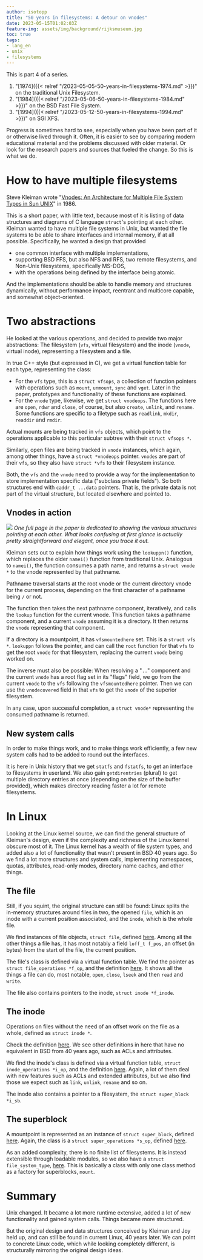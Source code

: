 ```yaml
---
author: isotopp
title: "50 years in filesystems: A detour on vnodes"
date: 2023-05-15T01:02:03Z
feature-img: assets/img/background/rijksmuseum.jpg
toc: true
tags:
- lang_en
- unix
- filesystems
---
```


This is part 4 of a series.
1. "[1974]({{< relref "/2023-05-05-50-years-in-filesystems-1974.md" >}})" on the traditional Unix Filesystem.
2. "[1984]({{< relref "/2023-05-06-50-years-in-filesystems-1984.md" >}})" on the BSD Fast File System.
3. "[1994]({{< relref "/2023-05-12-50-years-in-filesystems-1994.md" >}})" on SGI XFS.

Progress is sometimes hard to see, especially when you have been part of it or otherwise lived through it.
Often, it is easier to see by comparing modern educational material and the problems discussed with older material.
Or look for the research papers and sources that fueled the change. So this is what we do.

# How to have multiple filesystems

Steve Kleiman wrote 
"[Vnodes: An Architecture for Multiple File System Types in Sun UNIX](https://www.semanticscholar.org/paper/Vnodes%3A-An-Architecture-for-Multiple-File-System-in-Kleiman/e0d14c74f23ef9b21c2fc37b5197fbfe348a7fcf)" 
in 1986.

This is a short paper, with little text, because most of it is listing of data structures and diagrams of C language `struct`'s pointing at each other.
Kleiman wanted to have multiple file systems in Unix, but wanted the file systems to be able to share interfaces and internal memory, if at all possible.
Specifically, he wanted a design that provided

- one common interface with multiple implementations,
- supporting BSD FFS, but also NFS and RFS, two remote filesystems, and Non-Unix filesystems, specifically MS-DOS,
- with the operations being defined by the interface being atomic.

And the implementations should be able to handle memory and structures dynamically, without performance impact,
reentrant and multicore capable, and somewhat object-oriented.

# Two abstractions

He looked at the various operations, and decided to provide two major abstractions: 
The filesystem (`vfs`, virtual filesystem) and the inode (`vnode`, virtual inode), representing a filesystem and a file.

In true C++ style (but expressed in C), we get a virtual function table for each type, representing the class:

- For the `vfs` type, this is a `struct vfsops`, 
  a collection of function pointers with operations such as `mount`, `unmount`, `sync` and `vget`.
  Later in the paper, prototypes and functionality of these functions are explained.
- For the `vnode` type, likewise, we get `struct vnodeops`.
  The functions here are `open`, `rdwr` and `close`, of course, but also `create`, `unlink`, and `rename`.
  Some functions are specific to a filetype such as `readlink`, `mkdir`, `readdir` and `rmdir`.

Actual mounts are being tracked in `vfs` objects, which point to the operations applicable to this particular subtree with their `struct vfsops *`.

Similarly, open files are being tracked in `vnode` instances, which again, among other things, have a `struct *vnodeops` pointer.
`vnodes` are part of their `vfs`, so they also have `struct *vfs` to their filesystem instance.

Both, the `vfs` and the `vnode` need to provide a way for the implementation to store implementation specific data ("subclass private fields").
So both structures end with `caddr_t ...data` pointers.
That is, the private data is not part of the virtual structure, but located elsewhere and pointed to.


## Vnodes in action

![](/uploads/2023/05/vfs-vnode-structures.png)
*One full page in the paper is dedicated to showing the various structures pointing at each other.
What looks confusing at first glance is actually pretty straightforward and elegant, once you trace it out.*

Kleiman sets out to explain how things work using the `lookuppn()` function, which replaces the older `namei()` function from traditional Unix.
Analogous to `namei()`, the function consumes a path name, and returns a `struct vnode *` to the vnode represented by that pathname.

Pathname traversal starts at the root vnode or the current directory vnode for the current process, 
depending on the first character of a pathname being `/` or not.

The function then takes the next pathname component, iteratively, and calls the `lookup` function for the current vnode.
This function takes a pathname component, and a current `vnode` assuming it is a directory.
It then returns the `vnode` representing that component.

If a directory is a mountpoint, it has `vfsmountedhere` set.
This is a `struct vfs *`. `lookuppn` follows the pointer, 
and can call the `root` function for that `vfs` to get the root `vnode` for that filesystem, replacing the current `vnode` being worked on.  

The inverse must also be possible:
When resolving a "`..`" component and the current `vnode` has a root flag set in its "flags" field,
we go from the current `vnode` to the `vfs` following the `vfsmountedhere` pointer.
Then we can use the `vnodecovered` field in that `vfs` to get the `vnode` of the superior filesystem.

In any case, upon successful completion, a `struct vnode*` representing the consumed pathname is returned.

## New system calls

In order to make things work,
and to make things work efficiently, a few new system calls had to be added to round out the interfaces.

It is here in Unix history that we get `statfs` and `fstatfs`, to get an interface to filesystems in userland.
We also gain `getdirentries` (plural) to get multiple directory entries at once (depending on the size of the buffer provided),
which makes directory reading faster a lot for remote filesystems.

# In Linux

Looking at the Linux kernel source, we can find the general structure of Kleiman's design,
even if the complexity and richness of the Linux kernel obscure most of it.
The Linux kernel has a wealth of file system types, and added also a lot of functionality that wasn't present in BSD 40 years ago.
So we find a lot more structures and system calls, 
implementing namespaces, quotas, attributes, read-only modes, directory name caches, and other things.

## The file

Still, if you squint, the original structure can still be found:
Linux splits the in-memory structures around files in two, the opened `file`, which is an inode with a current position associated,
and the `inode`, which is the whole file.

We find instances of file objects, `struct file`, defined
[here](https://github.com/torvalds/linux/blob/v6.3/include/linux/fs.h#L942C3-L981).
Among all the other things a file has, it has most notably a field `loff_t f_pos`, 
an offset (in bytes) from the start of the file,
the current position.

The file's class is defined via a virtual function table.
We find the pointer as `struct file_operations *f_op`, 
and the definition [here](https://github.com/torvalds/linux/blob/v6.3/include/linux/fs.h#L1754-L1798).
It shows all the things a file can do, most notable, `open`, `close`, `lseek` and then `read` and `write`.

The file also contains pointers to the inode, `struct inode *f_inode`.

## The inode

Operations on files without the need of an offset work on the file as a whole, 
defined as `struct inode *`.

Check the definition [here](https://github.com/torvalds/linux/blob/v6.3/include/linux/fs.h#L595-L705).
We see other definitions in here that have no equivalent in BSD from 40 years ago, such as ACLs and attributes.

We find the inode's class is defined via a virtual function table,
`struct inode_operations *i_op`,
and the definition [here](https://github.com/torvalds/linux/blob/v6.3/include/linux/fs.h#L1800-L1840).
Again, a lot of them deal with new features such as ACLs and extended attributes, 
but we also find those we expect such as `link`, `unlink`, `rename` and so on.

The inode also contains a pointer to a filesystem, the `struct super_block *i_sb`.

## The superblock

A mountpoint is represented as an instance of `struct super_block`, 
defined [here](https://github.com/torvalds/linux/blob/v6.3/include/linux/fs.h#L1136-L1268).
Again, the class is a `struct super_operations *s_op`, defined
[here](https://github.com/torvalds/linux/blob/v6.3/include/linux/fs.h#L1886-L1918).

As an added complexity, there is no finite list of filesystems.
It is instead extensible through loadable modules, so we also have a `struct file_system_type`,
[here](https://github.com/torvalds/linux/blob/v6.3/include/linux/fs.h#L1886-L1918).
This is basically a class with only one class method as a factory for superblocks, `mount`.

# Summary

Unix changed.
It became a lot more runtime extensive, added a lot of new functionality and gained system calls.
Things became more structured.

But the original design and data structures conceived by Kleiman and Joy held up, and can still be found in current Linux, 40 years later.
We can point to concrete Linux code, which while looking completely different, is structurally mirroring the original design ideas.
